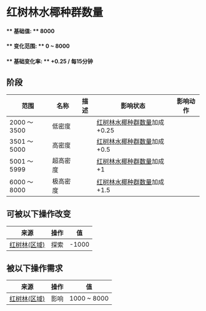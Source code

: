 # 红树林水椰种群数量  
#### ** 基础值: ** 8000   
#### ** 变化范围: ** 0 ~ 8000  
#### ** 基础变化率: ** +0.25 / 每15分钟  
## 阶段  
范围  |  名称  |  描述  |  影响状态  |  影响动作  
----  |  ----  |  ----  |  ----  |  ----  
2000 ～ 3500  |  低密度  |    |  [红树林水椰种群数量](Nipa_MangrovesPop.md)加成+0.25  |    
3501 ～ 5000  |  高密度  |    |  [红树林水椰种群数量](Nipa_MangrovesPop.md)加成+0.5  |    
5001 ～ 5999  |  超高密度  |    |  [红树林水椰种群数量](Nipa_MangrovesPop.md)加成+1  |    
6000 ～ 8000  |  极高密度  |    |  [红树林水椰种群数量](Nipa_MangrovesPop.md)加成+1.5  |    
## 可被以下操作改变  
来源  |  操作  |  值  
----  |  ----  |  ----  
[红树林(区域)](Mangroves.md)  |  探索  |  -1000  
## 被以下操作需求  
来源  |  操作  |  值  
----  |  ----  |  ----  
[红树林(区域)](Mangroves.md)  |  影响  |  1000 ~ 8000  
